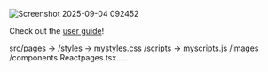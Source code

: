 
![Screenshot 2025-09-04 092452](https://github.com/user-attachments/assets/47419a33-dcfe-4383-a13a-c176f5a147fe)

Check out the [user guide](https://docs.google.com/document/d/1ezjM9CXo9epSx1wsfNwv6dzDTomQc03-BPBBoY7t-xA/edit?usp=sharing)!

src/pages ->
	/styles ->
		mystyles.css
	/scripts ->
		myscripts.js
	/images
	/components
	Reactpages.tsx.....
